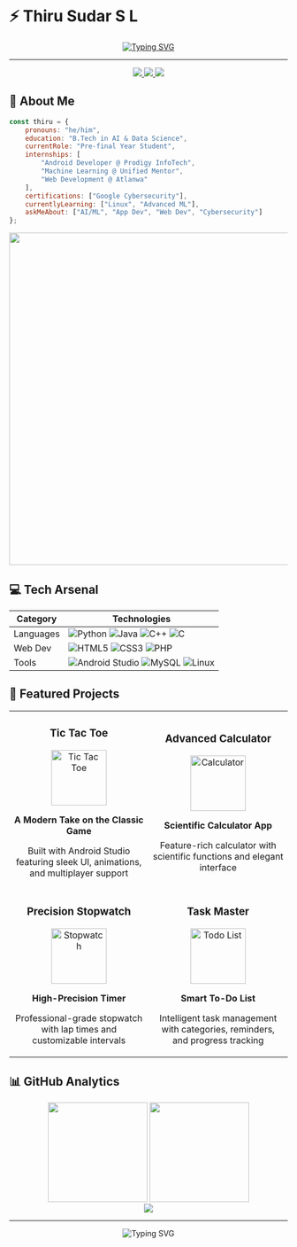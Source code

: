 # ⚡ Thiru Sudar S L

<div align="center">
  
[![Typing SVG](https://readme-typing-svg.herokuapp.com?font=Poppins&weight=700&size=28&pause=1000&color=00E9F7&center=true&vCenter=true&random=false&width=600&lines=AI+%26+Data+Science+Student+🎓;Android+Developer+📱;Machine+Learning+Enthusiast+🤖;Full+Stack+Developer+💻)](https://git.io/typing-svg)

-------------------

<p align="center">
    <a href="https://www.linkedin.com/in/thirusudar">
        <img src="https://img.shields.io/badge/LinkedIn-0077B5?style=for-the-badge&logo=linkedin&logoColor=white"/>
    </a>
    <a href="mailto:your.email@example.com">
        <img src="https://img.shields.io/badge/Gmail-D14836?style=for-the-badge&logo=gmail&logoColor=white"/>
    </a>
    <img src="https://komarev.com/ghpvc/?username=thirusudar03092003&style=for-the-badge&color=00e9f7"/>
</p>

</div>

## 🚀 About Me

```javascript
const thiru = {
    pronouns: "he/him",
    education: "B.Tech in AI & Data Science",
    currentRole: "Pre-final Year Student",
    internships: [
        "Android Developer @ Prodigy InfoTech",
        "Machine Learning @ Unified Mentor",
        "Web Development @ Atlanwa"
    ],
    certifications: ["Google Cybersecurity"],
    currentlyLearning: ["Linux", "Advanced ML"],
    askMeAbout: ["AI/ML", "App Dev", "Web Dev", "Cybersecurity"]
};
```

<div align="center">
  <img src="https://github-stats-alpha.vercel.app/api?username=thirusudar03092003&cc=22272e&tc=37BCF6&ic=fff&bc=0000" width="600">
</div>

## 💻 Tech Arsenal 

<div align="center">

| Category | Technologies |
|----------|-------------|
| Languages | ![Python](https://img.shields.io/badge/Python-3776AB?style=for-the-badge&logo=python&logoColor=white) ![Java](https://img.shields.io/badge/Java-ED8B00?style=for-the-badge&logo=openjdk&logoColor=white) ![C++](https://img.shields.io/badge/C++-00599C?style=for-the-badge&logo=c%2B%2B&logoColor=white) ![C](https://img.shields.io/badge/C-00599C?style=for-the-badge&logo=c&logoColor=white) |
| Web Dev | ![HTML5](https://img.shields.io/badge/HTML5-E34F26?style=for-the-badge&logo=html5&logoColor=white) ![CSS3](https://img.shields.io/badge/CSS3-1572B6?style=for-the-badge&logo=css3&logoColor=white) ![PHP](https://img.shields.io/badge/PHP-777BB4?style=for-the-badge&logo=php&logoColor=white) |
| Tools | ![Android Studio](https://img.shields.io/badge/Android_Studio-3DDC84?style=for-the-badge&logo=android-studio&logoColor=white) ![MySQL](https://img.shields.io/badge/MySQL-00000F?style=for-the-badge&logo=mysql&logoColor=white) ![Linux](https://img.shields.io/badge/Linux-FCC624?style=for-the-badge&logo=linux&logoColor=black) |

</div>

## 🎯 Featured Projects

<div align="center"> <table> <tr> <td width="50%"> <h3 align="center">Tic Tac Toe</h3> <div align="center"> <a href="https://github.com/thirusudar03092003/PRODIGY_AD_04.git" target="_blank"><img src="https://img.icons8.com/external-flaticons-flat-flat-icons/256/external-tic-tac-toe-gaming-flaticons-flat-flat-icons.png" width="100" alt="Tic Tac Toe"/></a> <p><strong>A Modern Take on the Classic Game</strong></p> <p>Built with Android Studio featuring sleek UI, animations, and multiplayer support</p> </div> </td> <td width="50%"> <h3 align="center">Advanced Calculator</h3> <div align="center"> <a href="https://github.com/thirusudar03092003/PRODIGY_AD_01.git" target="_blank"><img src="https://img.icons8.com/3d-fluency/256/calculator.png" width="100" alt="Calculator"/></a> <p><strong>Scientific Calculator App</strong></p> <p>Feature-rich calculator with scientific functions and elegant interface</p> </div> </td> </tr> <tr> <td width="50%"> <h3 align="center">Precision Stopwatch</h3> <div align="center"> <a href="https://github.com/thirusudar03092003/PRODIGY_AD_03.git" target="_blank"><img src="https://img.icons8.com/3d-fluency/256/time.png" width="100" alt="Stopwatch"/></a> <p><strong>High-Precision Timer</strong></p> <p>Professional-grade stopwatch with lap times and customizable intervals</p> </div> </td> <td width="50%"> <h3 align="center">Task Master</h3> <div align="center"> <a href="https://github.com/thirusudar03092003/PRODIGY_AD_02.git" target="_blank"><img src="https://img.icons8.com/3d-fluency/256/todo-list.png" width="100" alt="Todo List"/></a> <p><strong>Smart To-Do List</strong></p> <p>Intelligent task management with categories, reminders, and progress tracking</p> </div> </td> </tr> </table> </div>

## 📊 GitHub Analytics

<div align="center">
  <img height="180em" src="https://github-readme-stats.vercel.app/api?username=thirusudar03092003&show_icons=true&theme=tokyonight&include_all_commits=true&count_private=true"/>
  <img height="180em" src="https://github-readme-streak-stats.herokuapp.com/?user=thirusudar03092003&theme=tokyonight"/>
</div>

<div align="center">
  <img src="https://github-readme-stats.vercel.app/api/top-langs/?username=thirusudar03092003&layout=compact&theme=tokyonight"/>
</div>

---

<div align="center">
  <img src="https://readme-typing-svg.herokuapp.com?font=Poppins&size=20&pause=1000&color=00E9F7&center=true&vCenter=true&random=false&width=500&lines=Building+intelligent+solutions+for+tomorrow...✨" alt="Typing SVG" />
</div>
